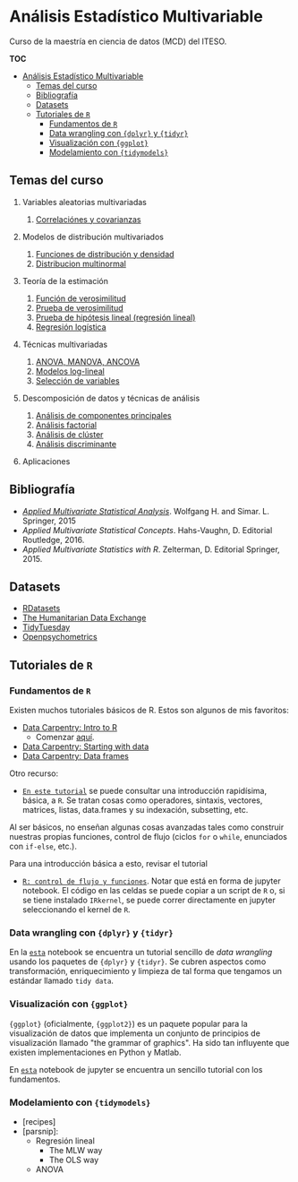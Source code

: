 
# Análisis Estadístico Multivariable

Curso de la maestría en ciencia de datos (MCD) del ITESO.

**TOC**

- [Análisis Estadístico Multivariable](#análisis-estadístico-multivariable)
  - [Temas del curso](#temas-del-curso)
  - [Bibliografía](#bibliografía)
  - [Datasets](#datasets)
  - [Tutoriales de `R`](#tutoriales-de-r)
    - [Fundamentos de `R`](#fundamentos-de-r)
    - [Data wrangling con `{dplyr}` y `{tidyr}`](#data-wrangling-con-dplyr-y-tidyr)
    - [Visualización con `{ggplot}`](#visualización-con-ggplot)
    - [Modelamiento con `{tidymodels}`](#modelamiento-con-tidymodels)

## Temas del curso

1. Variables aleatorias multivariadas
   1. [Correlaciónes y covarianzas](1_variables_aleatorias_multivariadas/1.1_correlaciones_covarianzas.ipynb)

2. Modelos de distribución multivariados
   1. [Funciones de distribución y densidad](2_modelos_multivariados/2.1_funciones_distribucion_densidad.ipynb)
   2. [Distribucion multinormal](2_modelos_multivariados/2.2_distribucion_multinormal.ipynb)

3. Teoría de la estimación
   1. [Función de verosimilitud](3_teoria_de_estimacion/3.1_funcion_verosimilitud.ipynb)
   2. [Prueba de verosimilitud](3_teoria_de_estimacion/3.2_prueba_verosimilitud.ipynb)
   3. [Prueba de hipótesis lineal (regresión lineal)](3_teoria_de_estimacion/3.3_prueba_hipotesis_lineal.ipynb)
   4. [Regresión logística](3_teoria_de_estimacion/3.4_regresion_logistica.ipynb)

4. Técnicas multivariadas
   1. [ANOVA, MANOVA, ANCOVA](4_tecnicas_multivariadas/4.1_anova_manova_ancova.ipynb)
   2. [Modelos log-lineal](4_tecnicas_multivariadas/4.2_modelos_log-lineal.ipynb)
   3. [Selección de variables](4_tecnicas_multivariadas/4.3_seleccion_de_variables)

5. Descomposición de datos y técnicas de análisis
   1. [Análisis de componentes principales](5_descomposicion_datos_tecnicas/5.1_analisis_de_componentes_principales.ipynb)
   2. [Análisis factorial](5_descomposicion_datos_tecnicas/5.2_analisis_factorial.ipynb)
   3. [Análisis de clúster](5_descomposicion_datos_tecnicas/5.3_analisis_de_cluster.ipynb)
   4. [Análisis discriminante](5_descomposicion_datos_tecnicas/5.4_analisis_discriminante.ipynb)

6. Aplicaciones

## Bibliografía

- [*Applied Multivariate Statistical Analysis*](https://link.springer.com/content/pdf/10.1007/978-3-662-45171-7.pdf). Wolfgang H. and Simar. L. Springer, 2015
- *Applied Multivariate Statistical Concepts*. Hahs-Vaughn, D. Editorial Routledge, 2016.
- *Applied Multivariate Statistics with R*. Zelterman, D. Editorial Springer, 2015.


## Datasets

- [RDatasets](https://vincentarelbundock.github.io/Rdatasets/articles/data.html)
- [The Humanitarian Data Exchange](https://data.humdata.org/)
- [TidyTuesday](https://github.com/rfordatascience/tidytuesday)
- [Openpsychometrics](https://openpsychometrics.org/_rawdata/)

## Tutoriales de `R`

### Fundamentos de `R`

Existen muchos tutoriales básicos de R. Estos son algunos de mis favoritos:

- [Data Carpentry: Intro to R](https://datacarpentry.org/R-genomics/01-intro-to-R.html)
  - Comenzar [aquí](https://datacarpentry.org/R-genomics/00-before-we-start.html).
- [Data Carpentry: Starting with data](https://datacarpentry.org/R-genomics/02-starting-with-data.html)
- [Data Carpentry: Data frames](https://datacarpentry.org/R-genomics/03-data-frames.html)

Otro recurso:

- [`En este tutorial`](R_tutorials/r_intro.md) se puede consultar una introducción rapidísima, básica, a `R`. Se tratan cosas como operadores, sintaxis, vectores, matrices, listas, data.frames y su indexación, subsetting, etc.

Al ser básicos, no enseñan algunas cosas avanzadas tales como construir nuestras propias funciones, control de flujo (ciclos `for` o `while`, enunciados con `if-else`, etc.).

Para una introducción básica a esto, revisar el tutorial

- [`R: control de flujo y funciones`](R_tutorials/r_flujo_funciones.ipynb). Notar que está en forma de jupyter notebook. El código en las celdas se puede copiar a un script de `R` o, si se tiene instalado `IRkernel`, se puede correr directamente en jupyter seleccionando el kernel de `R`.

### Data wrangling con `{dplyr}` y `{tidyr}`

En la [`esta`](R_tutorials/data_wrangling_dplyr.ipynb) notebook se encuentra un tutorial sencillo de *data wrangling* usando los paquetes de `{dplyr}` y `{tidyr}`. Se cubren aspectos como transformación, enriquecimiento y limpieza de tal forma que tengamos un estándar llamado `tidy data`.

### Visualización con `{ggplot}`

`{ggplot}` (oficialmente, `{ggplot2}`) es un paquete popular para la visualización de datos que implementa un conjunto de principios de visualización llamado "the grammar of graphics". Ha sido tan influyente que existen implementaciones en Python y Matlab.

En [`esta`](R_tutorials/data_viz_ggplot.ipynb) notebook de jupyter se encuentra un sencillo tutorial con los fundamentos.

### Modelamiento con `{tidymodels}`

- [recipes]
- [parsnip]:
  - Regresión lineal
    - The MLW way
    - The OLS way
  - ANOVA
